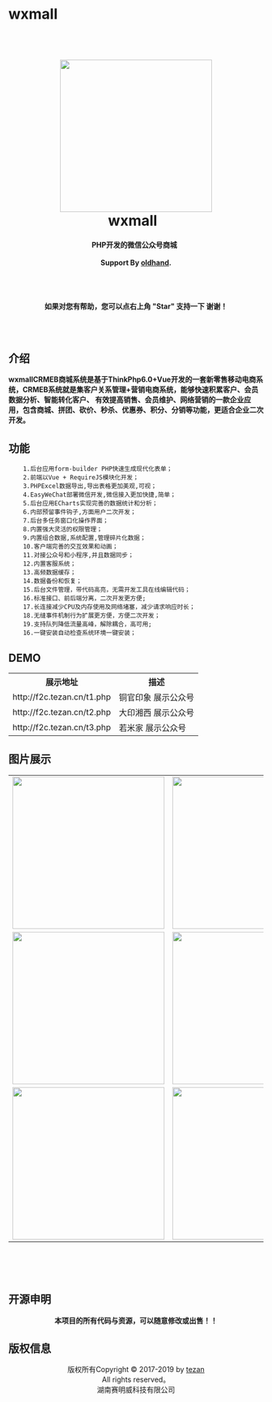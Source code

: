 # wxmall
<h1 align="center">
  <br>
  <a href="https://github.com/oldhand/htdocs"><img src="https://github.com/oldhand/images/raw/master/wxmall/wx_romijia_home.jpg" width="300"></a>
  <br>
  wxmall
  <br>
</h1>

<h4 align="center">
    PHP开发的微信公众号商城
  <br><br>
  Support By <a href="https://github.com/oldhand" target="_blank">oldhand</a>.
</h4>
<br><br>
<p align="center">    
    <b>如果对您有帮助，您可以点右上角 "Star" 支持一下 谢谢！</b>
</p>
<br><br>


## 介绍
**wxmallCRMEB商城系统是基于ThinkPhp6.0+Vue开发的一套新零售移动电商系统，CRMEB系统就是集客户关系管理+营销电商系统，能够快速积累客户、会员数据分析、智能转化客户、 有效提高销售、会员维护、网络营销的一款企业应用，包含商城、拼团、砍价、秒杀、优惠券、积分、分销等功能，更适合企业二次开发。**


## 功能
~~~
    1.后台应用form-builder PHP快速生成现代化表单；
    2.前端以Vue + RequireJS模块化开发；
    3.PHPExcel数据导出,导出表格更加美观,可视；
    4.EasyWeChat部署微信开发,微信接入更加快捷,简单；
    5.后台应用ECharts实现完善的数据统计和分析；
    6.内部预留事件钩子,方面用户二次开发；
    7.后台多任务窗口化操作界面；
    8.内置强大灵活的权限管理；
    9.内置组合数据,系统配置,管理碎片化数据；
    10.客户端完善的交互效果和动画；
    11.对接公众号和小程序,并且数据同步；
    12.内置客服系统；
    13.高频数据缓存；
    14.数据备份和恢复；
    15.后台文件管理，带代码高亮，无需开发工具在线编辑代码；
    16.标准接口、前后端分离，二次开发更方便;
    17.长连接减少CPU及内存使用及网络堵塞，减少请求响应时长；
    18.无缝事件机制行为扩展更方便，方便二次开发；
    19.支持队列降低流量高峰，解除耦合，高可用;
    16.一键安装自动检查系统环境一键安装；
~~~
 
 
## DEMO
<table>
<tr>
 <th>展示地址</td>
 <th>描述</td>
</tr>
<tr>
 <td>http://f2c.tezan.cn/t1.php</td>
 <td>铜官印象 展示公众号</td>
</tr>
<tr>
 <td>http://f2c.tezan.cn/t2.php</td>
 <td>大印湘西 展示公众号</td>
</tr>
<tr>
 <td>http://f2c.tezan.cn/t3.php</td>
 <td>若米家 展示公众号</td>
</tr>
</table>

## 图片展示
 
<table>
<tr>
 <td><img src="https://github.com/oldhand/images/raw/master/wxmall/wx_romijia_home.jpg" width="300"></td>
 <td><img src="https://github.com/oldhand/images/raw/master/wxmall/wx_romijia_category.jpg" width="300"></td>
 <td><img src="https://github.com/oldhand/images/raw/master/wxmall/wx_usercenter.jpg" width="300"></td>
</tr>
<tr>
 <td><img src="https://github.com/oldhand/images/raw/master/wxmall/wx_shoppingcart.jpg" width="300"></td>
 <td><img src="https://github.com/oldhand/images/raw/master/wxmall/wx_confirmpayment.jpg" width="300"></td>
 <td><img src="https://github.com/oldhand/images/raw/master/wxmall/wx_promotioncenter.jpg" width="300"></td>
</tr>
<tr>
 <td><img src="https://github.com/oldhand/images/raw/master/wxmall/wx_myorders.jpg" width="300"></td>
 <td><img src="https://github.com/oldhand/images/raw/master/wxmall/wx_dayingxiangxi.jpg" width="300"></td>
 <td><img src="https://github.com/oldhand/images/raw/master/wxmall/wx_tengguang.jpg" width="300"></td>
</tr>
</table>

<br><br><br>
## 开源申明
<p align="center">   
 <b>本项目的所有代码与资源，可以随意修改或出售！！</b>
</p>

## 版权信息
<p align="center">    
版权所有Copyright © 2017-2019 by <a href="www.tezan.cn" target="_blank">tezan</a><br>
All rights reserved。<br>
湖南赛明威科技有限公司<br>
</p>
